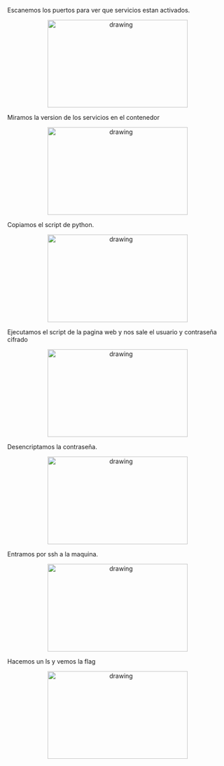  Escanemos los puertos para ver que servicios estan activados.


 <p align="center">
<img  alt="drawing" width="320" height="200" src="" />
</p>
Miramos la version de los servicios en el contenedor
<p align="center">
<img  alt="drawing" width="320" height="200" src="" />
</p>

Copiamos el script de python.

 <p align="center">
<img  alt="drawing" width="320" height="200" src="" />
</p>



Ejecutamos el script de la pagina web y nos sale el usuario y contraseña cifrado
 <p align="center">
<img  alt="drawing" width="320" height="200" src="" />
</p>

Desencriptamos la contraseña.

 <p align="center">
<img  alt="drawing" width="320" height="200" src="" />
</p>

Entramos por ssh a la maquina.

 <p align="center">
<img  alt="drawing" width="320" height="200" src="" />
</p>


Hacemos un ls y vemos la flag

 <p align="center">
<img  alt="drawing" width="320" height="200" src="" />
</p>
